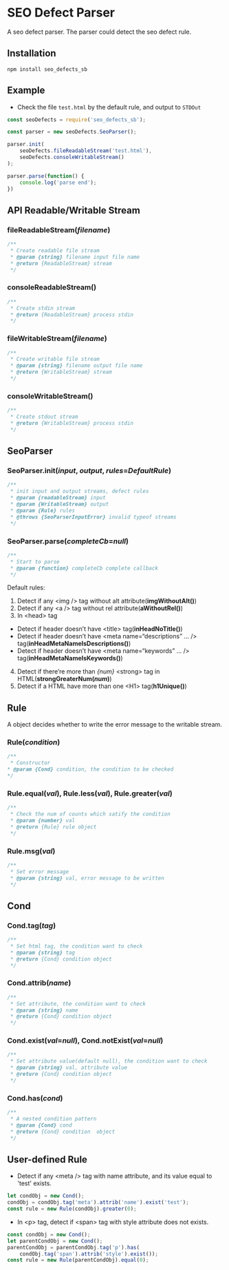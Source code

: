 # SEO Defect Parser
A seo defect parser. The parser could detect the seo defect rule.

## Installation
```
npm install seo_defects_sb
```

## Example

* Check the file `test.html` by the default rule, and output to `STDOut`

```javascript
const seoDefects = require('seo_defects_sb');

const parser = new seoDefects.SeoParser();

parser.init(
    seoDefects.fileReadableStream('test.html'),
    seoDefects.consoleWritableStream()
);

parser.parse(function() {
    console.log('parse end');
})
```



## API Readable/Writable Stream
### fileReadableStream(_filename_)
``` javascript
/**
 * Create readable file stream
 * @param {string} filename input file name
 * @return {ReadableStream} stream
 */
```
### consoleReadableStream()
``` javascript
/**
 * Create stdin stream
 * @return {ReadableStream} process stdin
 */
```
### fileWritableStream(_filename_)
``` javascript
/**
 * Create writable file stream
 * @param {string} filename output file name
 * @return {WritableStream} stream
 */
```
### consoleWritableStream()
``` javascript
/**
 * Create stdout stream
 * @return {WritableStream} process stdin
 */
```

## SeoParser

### SeoParser.init(_input_, _output_, _rules_=_DefaultRule_)

``` javascript
/**
 * init input and output streams, defect rules
 * @param {readableStream} input
 * @param {WritableStream} output
 * @param {Rule} rules 
 * @throws {SeoParserInputError} invalid typeof streams
 */
```

### SeoParser.parse(_completeCb_=_null_)

``` javascript
/**
 * Start to parse
 * @param {function} completeCb complete callback
 */
```

Default rules:
1. Detect if any \<img /\> tag without alt attribute(__imgWithoutAlt()__)
2. Detect if any <a \/> tag without rel attribute(__aWithoutRel()__)
3. In \<head> tag
* Detect if header doesn’t have \<title> tag(__inHeadNoTitle()__)
* Detect if header doesn’t have \<meta name=“descriptions” … /> tag(__inHeadMetaNameIsDescriptions()__)
* Detect if header doesn’t have \<meta name=“keywords” … /> tag(__inHeadMetaNameIsKeywords()__)
4. Detect if there’re more than _{num}_ \<strong> tag in HTML(__strongGreaterNum(_num_)__) 
5. Detect if a HTML have more than one \<H1> tag(__h1Unique()__)

## Rule
A object decides whether to write the error message to the writable stream.

### Rule(_condition_)
```javascript
/**
 * Constructor
* @param {Cond} condition, the condition to be checked
*/
```

### Rule.equal(_val_), Rule.less(_val_), Rule.greater(_val_)

```javascript
/**
 * Check the num of counts which satify the condition
 * @param {number} val
 * @return {Rule} rule object
 */
```

### Rule.msg(_val_)

``` javascript
/**
 * Set error message
 * @param {string} val, error message to be written
 */
```

## Cond

### Cond.tag(_tag_)

``` javascript
/**
 * Set html tag, the condition want to check
 * @param {string} tag
 * @return {Cond} condition object
 */
```

### Cond.attrib(_name_)

``` javascript
/**
 * Set attribute, the condition want to check
 * @param {string} name
 * @return {Cond} condition object
 */
```

### Cond.exist(_val_=_null_), Cond.notExist(_val_=_null_)

``` javascript
/**
 * Set attribute value(default null), the condition want to check
 * @param {string} val, attribute value
 * @return {Cond} condition object
 */
```

### Cond.has(_cond_)
``` javascript
/**
 * A nested condition pattern
 * @param {Cond} cond
 * @return {Cond} condition  object
 */
```

## User-defined Rule
* Detect if any <meta \/> tag with name attribute, and its value equal to 'test' exists.

``` javascript
let condObj = new Cond();
condObj = condObj.tag('meta').attrib('name').exist('test');
const rule = new Rule(condObj).greater(0);
```

* In <p\> tag, detect if <span\> tag with style attribute does not exists.

``` javascript
const condObj = new Cond();
let parentCondObj = new Cond();
parentCondObj = parentCondObj.tag('p').has(
    condObj.tag('span').attrib('style').exist());
const rule = new Rule(parentCondObj).equal(0);
```

